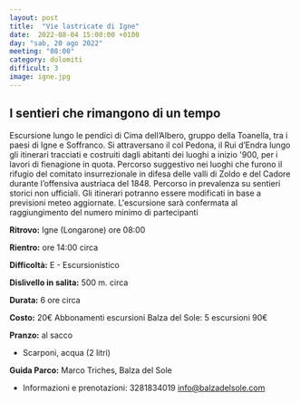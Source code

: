 ```yaml
---
layout: post
title:  "Vie lastricate di Igne"
date:  2022-08-04 15:00:00 +0100
day: "sab, 20 ago 2022"
meeting: "08:00"
category: dolomiti 
difficult: 3
image: igne.jpg
---
```


## I sentieri che rimangono di un tempo

Escursione lungo le pendici di Cima dell’Albero, gruppo della Toanella, tra i paesi di Igne e Soffranco. Si attraversano il col Pedona, il Rui d’Endra lungo gli itinerari tracciati e costruiti dagli abitanti dei luoghi a inizio '900, per i lavori di fienagione in quota. Percorso suggestivo nei luoghi che furono il rifugio del comitato insurrezionale in difesa delle valli di Zoldo e del Cadore durante l’offensiva austriaca del 1848. 
Percorso in prevalenza su sentieri storici non ufficiali.
Gli itinerari potranno essere modificati in base a previsioni meteo aggiornate.
L'escursione sarà confermata al raggiungimento del numero minimo di partecipanti

**Ritrovo:** Igne (Longarone) ore 08:00

**Rientro:** ore 14:00 circa 

**Difficoltà:** E - Escursionistico

**Dislivello in salita:**  500 m. circa

**Durata:** 6 ore circa

**Costo:** 20€
Abbonamenti escursioni Balza del Sole: 5 escursioni 90€

**Pranzo:** al sacco

+ Scarponi, acqua (2 litri)  

**Guida Parco:** Marco Triches, Balza del Sole
* Informazioni e prenotazioni: 3281834019 info@balzadelsole.com 

